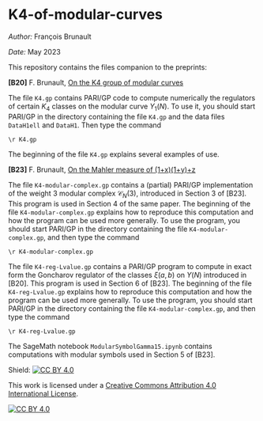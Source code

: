 # K4-of-modular-curves

*Author:* François Brunault

*Date:* May 2023

This repository contains the files companion to the preprints:

**\[B20\]** F. Brunault, [On the K4 group of modular curves](https://arxiv.org/abs/2009.07614)

The file `K4.gp` contains PARI/GP code to compute numerically the regulators of certain $K_4$ classes on the modular curve $Y_1(N)$. To use it, you should start PARI/GP in the directory containing the file `K4.gp` and the data files `DataH1ell` and `DataH1`. Then type the command

```
\r K4.gp
```

The beginning of the file `K4.gp` explains several examples of use.

**\[B23\]** F. Brunault, [On the Mahler measure of (1+x)(1+y)+z]()

The file `K4-modular-complex.gp` contains a (partial) PARI/GP implementation of the weight $3$ modular complex $\mathcal{C}_N(3)$, introduced in Section 3 of \[B23\]. This program is used in Section 4 of the same paper. The beginning of the file `K4-modular-complex.gp` explains how to reproduce this computation and how the program can be used more generally. To use the program, you should start PARI/GP in the directory containing the file `K4-modular-complex.gp`, and then type the command

```
\r K4-modular-complex.gp
```

The file `K4-reg-Lvalue.gp` contains a PARI/GP program to compute in exact form the Goncharov regulator of the classes $\xi(a,b)$ on $Y(N)$ introduced in \[B20\]. This program is used in Section 6 of \[B23\]. The beginning of the file `K4-reg-Lvalue.gp` explains how to reproduce this computation and how the program can be used more generally. To use the program, you should start PARI/GP in the directory containing the file `K4-modular-complex.gp`, and then type the command

```
\r K4-reg-Lvalue.gp
```

The SageMath notebook `ModularSymbolGamma15.ipynb` contains computations with modular symbols used in Section 5 of \[B23\].



Shield: [![CC BY 4.0][cc-by-shield]][cc-by]

This work is licensed under a
[Creative Commons Attribution 4.0 International License][cc-by].

[![CC BY 4.0][cc-by-image]][cc-by]

[cc-by]: http://creativecommons.org/licenses/by/4.0/
[cc-by-image]: https://i.creativecommons.org/l/by/4.0/88x31.png
[cc-by-shield]: https://img.shields.io/badge/License-CC%20BY%204.0-lightgrey.svg
